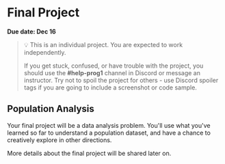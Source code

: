 # Final Project

**Due date: Dec 16**

> 💡 This is an individual project. You are expected to work independently.
>
> If you get stuck, confused, or have trouble with the project, you should use the **#help-prog1** channel in Discord or message an instructor. Try not to spoil the project for others - use Discord spoiler tags if you are going to include a screenshot or code sample.

## Population Analysis

Your final project will be a data analysis problem. You'll use what you've
learned so far to understand a population dataset, and have a chance to
creatively explore in other directions.

More details about the final project will be shared later on.

<!--

This is a chance to be creative with the new skills you've learned.

In this project, you will be guided through an initial analysis of population
data using all the concepts you've learned in the course. Once you've completed
the initial analysis, you can choose what other analysis or features you'd like
to add to the project.

**Access** the assignment here: https://github.com/kiboschool/population-analysis

Remember...

- **Read** the instructions
- **Plan** before you code
- **Debug** if you aren't getting the desired output
- **Attend** office hours if you need additional support
- **Ask** for help in Discord

## Presentations

In the last week, you'll schedule a time to present your work. You'll show the
output of your application, and answer some questions about how the code works.

It will be a fun time to see what your classmates have come up with, as well as
a chance to show off what you've made.

## Evaluation

Here's what we'll be looking for when evaluating your project:

- Does the code run without errors?
- Does the solution solve the initial prompt?
- Does your extension from the initial analysis make use of the skills you've
  learned in the course?
- Do your analysis, code, and presentation demonstrate creativity, understanding, and clear
  communication?

-->
